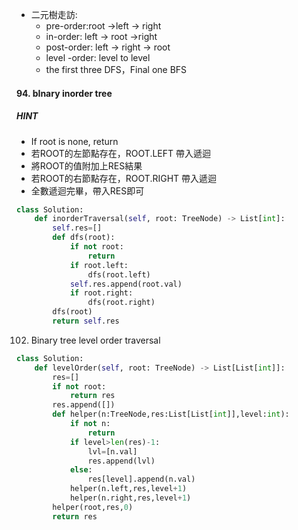 - 二元樹走訪:
	- pre-order:root ->left -> right
	- in-order: left -> root ->right
	- post-order: left -> right  ->  root
	- level -order: level to level
	- the first three DFS，Final one BFS 
#### 94. bInary inorder tree
##### HINT
-  If root is none, return
-  若ROOT的左節點存在，ROOT.LEFT 帶入遞迴
- 將ROOT的值附加上RES結果
- 若ROOT的右節點存在，ROOT.RIGHT 帶入遞迴
- 全數遞迴完畢，帶入RES即可
``` python
class Solution:
    def inorderTraversal(self, root: TreeNode) -> List[int]:
        self.res=[]
        def dfs(root):
            if not root:
                return
            if root.left:
                dfs(root.left)
            self.res.append(root.val)
            if root.right:
                dfs(root.right)
        dfs(root)
        return self.res
```
102. Binary tree level order traversal



```python
class Solution:
    def levelOrder(self, root: TreeNode) -> List[List[int]]:
        res=[]
        if not root:
            return res
        res.append([])
        def helper(n:TreeNode,res:List[List[int]],level:int):
            if not n:
                return
            if level>len(res)-1:
                lvl=[n.val]
                res.append(lvl)
            else:
                res[level].append(n.val)
            helper(n.left,res,level+1)
            helper(n.right,res,level+1)
        helper(root,res,0)
        return res
               
            
```